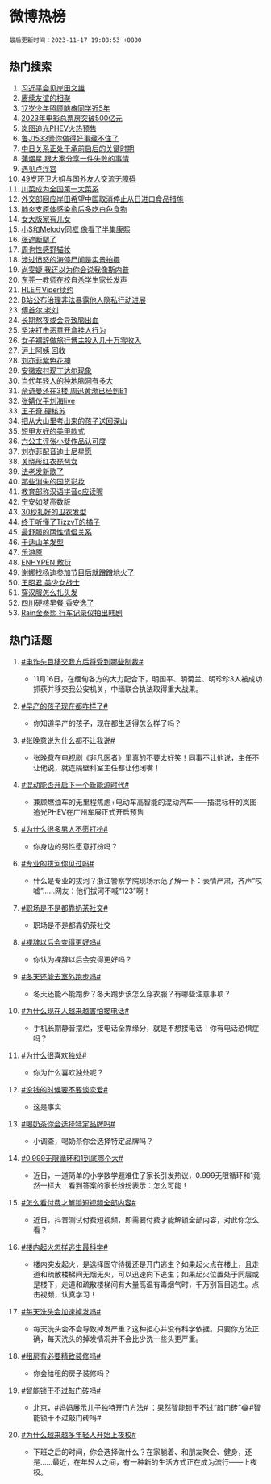 # 微博热榜

`最后更新时间：2023-11-17 19:08:53 +0800`

## 热门搜索

1. [习近平会见岸田文雄](https://m.weibo.cn/search?containerid=100103type%3D1%26t%3D10%26q%3D%23%E4%B9%A0%E8%BF%91%E5%B9%B3%E4%BC%9A%E8%A7%81%E5%B2%B8%E7%94%B0%E6%96%87%E9%9B%84%23&stream_entry_id=51&isnewpage=1&extparam=seat%3D1%26dgr%3D0%26cate%3D10103%26filter_type%3Drealtimehot%26pos%3D0%26q%3D%2523%25E4%25B9%25A0%25E8%25BF%2591%25E5%25B9%25B3%25E4%25BC%259A%25E8%25A7%2581%25E5%25B2%25B8%25E7%2594%25B0%25E6%2596%2587%25E9%259B%2584%2523%26c_type%3D51%26stream_entry_id%3D51%26display_time%3D1700219331%26pre_seqid%3D1700219331746013198195)
1. [赓续友谊的相聚](https://m.weibo.cn/search?containerid=100103type%3D1%26t%3D10%26q%3D%23%E8%B5%93%E7%BB%AD%E5%8F%8B%E8%B0%8A%E7%9A%84%E7%9B%B8%E8%81%9A%23&stream_entry_id=31&isnewpage=1&extparam=seat%3D1%26stream_entry_id%3D31%26pos%3D0%26band_rank%3D1%26c_type%3D31%26realpos%3D1%26flag%3D0%26cate%3D5001%26filter_type%3Drealtimehot%26q%3D%2523%25E8%25B5%2593%25E7%25BB%25AD%25E5%258F%258B%25E8%25B0%258A%25E7%259A%2584%25E7%259B%25B8%25E8%2581%259A%2523%26dgr%3D0%26lcate%3D5001%26display_time%3D1700219331%26pre_seqid%3D1700219331746013198195)
1. [17岁少年照顾脑瘫同学近5年](https://m.weibo.cn/search?containerid=100103type%3D1%26t%3D10%26q%3D%2317%E5%B2%81%E5%B0%91%E5%B9%B4%E7%85%A7%E9%A1%BE%E8%84%91%E7%98%AB%E5%90%8C%E5%AD%A6%E8%BF%915%E5%B9%B4%23&stream_entry_id=31&isnewpage=1&extparam=seat%3D1%26stream_entry_id%3D31%26pos%3D1%26band_rank%3D2%26c_type%3D31%26realpos%3D2%26flag%3D32768%26cate%3D5001%26filter_type%3Drealtimehot%26q%3D%252317%25E5%25B2%2581%25E5%25B0%2591%25E5%25B9%25B4%25E7%2585%25A7%25E9%25A1%25BE%25E8%2584%2591%25E7%2598%25AB%25E5%2590%258C%25E5%25AD%25A6%25E8%25BF%25915%25E5%25B9%25B4%2523%26dgr%3D0%26lcate%3D5001%26display_time%3D1700219331%26pre_seqid%3D1700219331746013198195)
1. [2023年电影总票房突破500亿元](https://m.weibo.cn/search?containerid=100103type%3D1%26t%3D10%26q%3D%232023%E5%B9%B4%E7%94%B5%E5%BD%B1%E6%80%BB%E7%A5%A8%E6%88%BF%E7%AA%81%E7%A0%B4500%E4%BA%BF%E5%85%83%23&stream_entry_id=31&isnewpage=1&extparam=seat%3D1%26stream_entry_id%3D31%26pos%3D2%26band_rank%3D3%26c_type%3D31%26realpos%3D3%26flag%3D0%26cate%3D5001%26filter_type%3Drealtimehot%26q%3D%25232023%25E5%25B9%25B4%25E7%2594%25B5%25E5%25BD%25B1%25E6%2580%25BB%25E7%25A5%25A8%25E6%2588%25BF%25E7%25AA%2581%25E7%25A0%25B4500%25E4%25BA%25BF%25E5%2585%2583%2523%26dgr%3D0%26lcate%3D5001%26display_time%3D1700219331%26pre_seqid%3D1700219331746013198195)
1. [岚图追光PHEV火热预售](https://m.weibo.cn/search?containerid=100103type%3D1%26t%3D10%26q%3D%23%E5%B2%9A%E5%9B%BE%E8%BF%BD%E5%85%89PHEV%E7%81%AB%E7%83%AD%E9%A2%84%E5%94%AE%23&stream_entry_id=31&isnewpage=1&extparam=seat%3D1%26adid%3D211755%26stream_entry_id%3D31%26topic_ad%3D1%26pos%3D3%26c_type%3D31%26lcate%3D5001%26cate%3D5001%26filter_type%3Drealtimehot%26band_rank%3D4%26q%3D%2523%25E5%25B2%259A%25E5%259B%25BE%25E8%25BF%25BD%25E5%2585%2589PHEV%25E7%2581%25AB%25E7%2583%25AD%25E9%25A2%2584%25E5%2594%25AE%2523%26dgr%3D0%26is_ad_pos%3D1%26display_time%3D1700219331%26pre_seqid%3D1700219331746013198195)
1. [鲁J1533警你做得好事藏不住了](https://m.weibo.cn/search?containerid=100103type%3D1%26t%3D10%26q%3D%23%E9%B2%81J1533%E8%AD%A6%E4%BD%A0%E5%81%9A%E5%BE%97%E5%A5%BD%E4%BA%8B%E8%97%8F%E4%B8%8D%E4%BD%8F%E4%BA%86%23&stream_entry_id=31&isnewpage=1&extparam=seat%3D1%26stream_entry_id%3D31%26pos%3D4%26band_rank%3D4%26c_type%3D31%26realpos%3D4%26flag%3D32768%26cate%3D5001%26filter_type%3Drealtimehot%26q%3D%2523%25E9%25B2%2581J1533%25E8%25AD%25A6%25E4%25BD%25A0%25E5%2581%259A%25E5%25BE%2597%25E5%25A5%25BD%25E4%25BA%258B%25E8%2597%258F%25E4%25B8%258D%25E4%25BD%258F%25E4%25BA%2586%2523%26dgr%3D0%26lcate%3D5001%26display_time%3D1700219331%26pre_seqid%3D1700219331746013198195)
1. [中日关系正处于承前启后的关键时期](https://m.weibo.cn/search?containerid=100103type%3D1%26t%3D10%26q%3D%23%E4%B8%AD%E6%97%A5%E5%85%B3%E7%B3%BB%E6%AD%A3%E5%A4%84%E4%BA%8E%E6%89%BF%E5%89%8D%E5%90%AF%E5%90%8E%E7%9A%84%E5%85%B3%E9%94%AE%E6%97%B6%E6%9C%9F%23&stream_entry_id=31&isnewpage=1&extparam=seat%3D1%26stream_entry_id%3D31%26pos%3D5%26band_rank%3D5%26c_type%3D31%26realpos%3D5%26flag%3D0%26cate%3D5001%26filter_type%3Drealtimehot%26q%3D%2523%25E4%25B8%25AD%25E6%2597%25A5%25E5%2585%25B3%25E7%25B3%25BB%25E6%25AD%25A3%25E5%25A4%2584%25E4%25BA%258E%25E6%2589%25BF%25E5%2589%258D%25E5%2590%25AF%25E5%2590%258E%25E7%259A%2584%25E5%2585%25B3%25E9%2594%25AE%25E6%2597%25B6%25E6%259C%259F%2523%26dgr%3D0%26lcate%3D5001%26display_time%3D1700219331%26pre_seqid%3D1700219331746013198195)
1. [蒲熠星 跟大家分享一件失败的事情](https://m.weibo.cn/search?containerid=100103type%3D1%26t%3D10%26q%3D%E8%92%B2%E7%86%A0%E6%98%9F+%E8%B7%9F%E5%A4%A7%E5%AE%B6%E5%88%86%E4%BA%AB%E4%B8%80%E4%BB%B6%E5%A4%B1%E8%B4%A5%E7%9A%84%E4%BA%8B%E6%83%85&stream_entry_id=31&isnewpage=1&extparam=seat%3D1%26stream_entry_id%3D31%26pos%3D6%26band_rank%3D6%26c_type%3D31%26realpos%3D6%26flag%3D2%26cate%3D5001%26filter_type%3Drealtimehot%26q%3D%25E8%2592%25B2%25E7%2586%25A0%25E6%2598%259F%2520%25E8%25B7%259F%25E5%25A4%25A7%25E5%25AE%25B6%25E5%2588%2586%25E4%25BA%25AB%25E4%25B8%2580%25E4%25BB%25B6%25E5%25A4%25B1%25E8%25B4%25A5%25E7%259A%2584%25E4%25BA%258B%25E6%2583%2585%26dgr%3D0%26lcate%3D5001%26display_time%3D1700219331%26pre_seqid%3D1700219331746013198195)
1. [遇见卢浮宫](https://m.weibo.cn/search?containerid=100103type%3D1%26t%3D10%26q%3D%23%E9%81%87%E8%A7%81%E5%8D%A2%E6%B5%AE%E5%AE%AB%23&stream_entry_id=31&isnewpage=1&extparam=seat%3D1%26adid%3D211780%26stream_entry_id%3D31%26topic_ad%3D1%26pos%3D7%26c_type%3D31%26lcate%3D5001%26cate%3D5001%26filter_type%3Drealtimehot%26band_rank%3D7%26q%3D%2523%25E9%2581%2587%25E8%25A7%2581%25E5%258D%25A2%25E6%25B5%25AE%25E5%25AE%25AB%2523%26dgr%3D0%26is_ad_pos%3D1%26display_time%3D1700219331%26pre_seqid%3D1700219331746013198195)
1. [49岁环卫大姐与国外友人交流无障碍](https://m.weibo.cn/search?containerid=100103type%3D1%26t%3D10%26q%3D%2349%E5%B2%81%E7%8E%AF%E5%8D%AB%E5%A4%A7%E5%A7%90%E4%B8%8E%E5%9B%BD%E5%A4%96%E5%8F%8B%E4%BA%BA%E4%BA%A4%E6%B5%81%E6%97%A0%E9%9A%9C%E7%A2%8D%23&stream_entry_id=31&isnewpage=1&extparam=seat%3D1%26stream_entry_id%3D31%26pos%3D8%26band_rank%3D7%26c_type%3D31%26realpos%3D7%26flag%3D32768%26cate%3D5001%26filter_type%3Drealtimehot%26q%3D%252349%25E5%25B2%2581%25E7%258E%25AF%25E5%258D%25AB%25E5%25A4%25A7%25E5%25A7%2590%25E4%25B8%258E%25E5%259B%25BD%25E5%25A4%2596%25E5%258F%258B%25E4%25BA%25BA%25E4%25BA%25A4%25E6%25B5%2581%25E6%2597%25A0%25E9%259A%259C%25E7%25A2%258D%2523%26dgr%3D0%26lcate%3D5001%26display_time%3D1700219331%26pre_seqid%3D1700219331746013198195)
1. [川菜成为全国第一大菜系](https://m.weibo.cn/search?containerid=100103type%3D1%26t%3D10%26q%3D%23%E5%B7%9D%E8%8F%9C%E6%88%90%E4%B8%BA%E5%85%A8%E5%9B%BD%E7%AC%AC%E4%B8%80%E5%A4%A7%E8%8F%9C%E7%B3%BB%23&stream_entry_id=31&isnewpage=1&extparam=seat%3D1%26stream_entry_id%3D31%26pos%3D9%26band_rank%3D8%26c_type%3D31%26realpos%3D8%26flag%3D1%26cate%3D5001%26filter_type%3Drealtimehot%26q%3D%2523%25E5%25B7%259D%25E8%258F%259C%25E6%2588%2590%25E4%25B8%25BA%25E5%2585%25A8%25E5%259B%25BD%25E7%25AC%25AC%25E4%25B8%2580%25E5%25A4%25A7%25E8%258F%259C%25E7%25B3%25BB%2523%26dgr%3D0%26lcate%3D5001%26display_time%3D1700219331%26pre_seqid%3D1700219331746013198195)
1. [外交部回应岸田希望中国取消停止从日进口食品措施](https://m.weibo.cn/search?containerid=100103type%3D1%26t%3D10%26q%3D%23%E5%A4%96%E4%BA%A4%E9%83%A8%E5%9B%9E%E5%BA%94%E5%B2%B8%E7%94%B0%E5%B8%8C%E6%9C%9B%E4%B8%AD%E5%9B%BD%E5%8F%96%E6%B6%88%E5%81%9C%E6%AD%A2%E4%BB%8E%E6%97%A5%E8%BF%9B%E5%8F%A3%E9%A3%9F%E5%93%81%E6%8E%AA%E6%96%BD%23&stream_entry_id=31&isnewpage=1&extparam=seat%3D1%26stream_entry_id%3D31%26pos%3D10%26band_rank%3D9%26c_type%3D31%26realpos%3D9%26flag%3D1%26cate%3D5001%26filter_type%3Drealtimehot%26q%3D%2523%25E5%25A4%2596%25E4%25BA%25A4%25E9%2583%25A8%25E5%259B%259E%25E5%25BA%2594%25E5%25B2%25B8%25E7%2594%25B0%25E5%25B8%258C%25E6%259C%259B%25E4%25B8%25AD%25E5%259B%25BD%25E5%258F%2596%25E6%25B6%2588%25E5%2581%259C%25E6%25AD%25A2%25E4%25BB%258E%25E6%2597%25A5%25E8%25BF%259B%25E5%258F%25A3%25E9%25A3%259F%25E5%2593%2581%25E6%258E%25AA%25E6%2596%25BD%2523%26dgr%3D0%26lcate%3D5001%26display_time%3D1700219331%26pre_seqid%3D1700219331746013198195)
1. [肺炎支原体感染愈后多吃白色食物](https://m.weibo.cn/search?containerid=100103type%3D1%26t%3D10%26q%3D%23%E8%82%BA%E7%82%8E%E6%94%AF%E5%8E%9F%E4%BD%93%E6%84%9F%E6%9F%93%E6%84%88%E5%90%8E%E5%A4%9A%E5%90%83%E7%99%BD%E8%89%B2%E9%A3%9F%E7%89%A9%23&stream_entry_id=31&isnewpage=1&extparam=seat%3D1%26stream_entry_id%3D31%26pos%3D11%26band_rank%3D10%26c_type%3D31%26realpos%3D10%26flag%3D1%26cate%3D5001%26filter_type%3Drealtimehot%26q%3D%2523%25E8%2582%25BA%25E7%2582%258E%25E6%2594%25AF%25E5%258E%259F%25E4%25BD%2593%25E6%2584%259F%25E6%259F%2593%25E6%2584%2588%25E5%2590%258E%25E5%25A4%259A%25E5%2590%2583%25E7%2599%25BD%25E8%2589%25B2%25E9%25A3%259F%25E7%2589%25A9%2523%26dgr%3D0%26lcate%3D5001%26display_time%3D1700219331%26pre_seqid%3D1700219331746013198195)
1. [女大版家有儿女](https://m.weibo.cn/search?containerid=100103type%3D1%26t%3D10%26q%3D%23%E5%A5%B3%E5%A4%A7%E7%89%88%E5%AE%B6%E6%9C%89%E5%84%BF%E5%A5%B3%23&stream_entry_id=31&isnewpage=1&extparam=seat%3D1%26stream_entry_id%3D31%26pos%3D12%26band_rank%3D11%26c_type%3D31%26realpos%3D11%26flag%3D1%26cate%3D5001%26filter_type%3Drealtimehot%26q%3D%2523%25E5%25A5%25B3%25E5%25A4%25A7%25E7%2589%2588%25E5%25AE%25B6%25E6%259C%2589%25E5%2584%25BF%25E5%25A5%25B3%2523%26dgr%3D0%26lcate%3D5001%26display_time%3D1700219331%26pre_seqid%3D1700219331746013198195)
1. [小S和Melody同框 像看了半集康熙](https://m.weibo.cn/search?containerid=100103type%3D1%26t%3D10%26q%3D%E5%B0%8FS%E5%92%8CMelody%E5%90%8C%E6%A1%86+%E5%83%8F%E7%9C%8B%E4%BA%86%E5%8D%8A%E9%9B%86%E5%BA%B7%E7%86%99&stream_entry_id=31&isnewpage=1&extparam=seat%3D1%26stream_entry_id%3D31%26pos%3D13%26band_rank%3D12%26c_type%3D31%26realpos%3D12%26flag%3D2%26cate%3D5001%26filter_type%3Drealtimehot%26q%3D%25E5%25B0%258FS%25E5%2592%258CMelody%25E5%2590%258C%25E6%25A1%2586%2520%25E5%2583%258F%25E7%259C%258B%25E4%25BA%2586%25E5%258D%258A%25E9%259B%2586%25E5%25BA%25B7%25E7%2586%2599%26dgr%3D0%26lcate%3D5001%26display_time%3D1700219331%26pre_seqid%3D1700219331746013198195)
1. [张遮断腿了](https://m.weibo.cn/search?containerid=100103type%3D1%26t%3D10%26q%3D%23%E5%BC%A0%E9%81%AE%E6%96%AD%E8%85%BF%E4%BA%86%23&stream_entry_id=31&isnewpage=1&extparam=seat%3D1%26stream_entry_id%3D31%26pos%3D14%26band_rank%3D13%26c_type%3D31%26realpos%3D13%26flag%3D1%26cate%3D5001%26filter_type%3Drealtimehot%26q%3D%2523%25E5%25BC%25A0%25E9%2581%25AE%25E6%2596%25AD%25E8%2585%25BF%25E4%25BA%2586%2523%26dgr%3D0%26lcate%3D5001%26display_time%3D1700219331%26pre_seqid%3D1700219331746013198195)
1. [周也性感野猫妆](https://m.weibo.cn/search?containerid=100103type%3D1%26t%3D10%26q%3D%23%E5%91%A8%E4%B9%9F%E6%80%A7%E6%84%9F%E9%87%8E%E7%8C%AB%E5%A6%86%23&stream_entry_id=31&isnewpage=1&extparam=seat%3D1%26stream_entry_id%3D31%26pos%3D15%26band_rank%3D14%26c_type%3D31%26realpos%3D14%26flag%3D1%26cate%3D5001%26filter_type%3Drealtimehot%26q%3D%2523%25E5%2591%25A8%25E4%25B9%259F%25E6%2580%25A7%25E6%2584%259F%25E9%2587%258E%25E7%258C%25AB%25E5%25A6%2586%2523%26dgr%3D0%26lcate%3D5001%26display_time%3D1700219331%26pre_seqid%3D1700219331746013198195)
1. [涉过愤怒的海停尸间是实景拍摄](https://m.weibo.cn/search?containerid=100103type%3D1%26t%3D10%26q%3D%23%E6%B6%89%E8%BF%87%E6%84%A4%E6%80%92%E7%9A%84%E6%B5%B7%E5%81%9C%E5%B0%B8%E9%97%B4%E6%98%AF%E5%AE%9E%E6%99%AF%E6%8B%8D%E6%91%84%23&stream_entry_id=31&isnewpage=1&extparam=seat%3D1%26stream_entry_id%3D31%26pos%3D16%26band_rank%3D15%26c_type%3D31%26realpos%3D15%26flag%3D0%26cate%3D5001%26filter_type%3Drealtimehot%26q%3D%2523%25E6%25B6%2589%25E8%25BF%2587%25E6%2584%25A4%25E6%2580%2592%25E7%259A%2584%25E6%25B5%25B7%25E5%2581%259C%25E5%25B0%25B8%25E9%2597%25B4%25E6%2598%25AF%25E5%25AE%259E%25E6%2599%25AF%25E6%258B%258D%25E6%2591%2584%2523%26dgr%3D0%26lcate%3D5001%26display_time%3D1700219331%26pre_seqid%3D1700219331746013198195)
1. [尚雯婕 我还以为你会说我像斯内普](https://m.weibo.cn/search?containerid=100103type%3D1%26t%3D10%26q%3D%E5%B0%9A%E9%9B%AF%E5%A9%95+%E6%88%91%E8%BF%98%E4%BB%A5%E4%B8%BA%E4%BD%A0%E4%BC%9A%E8%AF%B4%E6%88%91%E5%83%8F%E6%96%AF%E5%86%85%E6%99%AE&stream_entry_id=31&isnewpage=1&extparam=seat%3D1%26stream_entry_id%3D31%26pos%3D17%26band_rank%3D16%26c_type%3D31%26realpos%3D16%26flag%3D1%26cate%3D5001%26filter_type%3Drealtimehot%26q%3D%25E5%25B0%259A%25E9%259B%25AF%25E5%25A9%2595%2520%25E6%2588%2591%25E8%25BF%2598%25E4%25BB%25A5%25E4%25B8%25BA%25E4%25BD%25A0%25E4%25BC%259A%25E8%25AF%25B4%25E6%2588%2591%25E5%2583%258F%25E6%2596%25AF%25E5%2586%2585%25E6%2599%25AE%26dgr%3D0%26lcate%3D5001%26display_time%3D1700219331%26pre_seqid%3D1700219331746013198195)
1. [东莞一教师在校自杀学生家长发声](https://m.weibo.cn/search?containerid=100103type%3D1%26t%3D10%26q%3D%23%E4%B8%9C%E8%8E%9E%E4%B8%80%E6%95%99%E5%B8%88%E5%9C%A8%E6%A0%A1%E8%87%AA%E6%9D%80%E5%AD%A6%E7%94%9F%E5%AE%B6%E9%95%BF%E5%8F%91%E5%A3%B0%23&stream_entry_id=31&isnewpage=1&extparam=seat%3D1%26stream_entry_id%3D31%26pos%3D18%26band_rank%3D17%26c_type%3D31%26realpos%3D17%26flag%3D1%26cate%3D5001%26filter_type%3Drealtimehot%26q%3D%2523%25E4%25B8%259C%25E8%258E%259E%25E4%25B8%2580%25E6%2595%2599%25E5%25B8%2588%25E5%259C%25A8%25E6%25A0%25A1%25E8%2587%25AA%25E6%259D%2580%25E5%25AD%25A6%25E7%2594%259F%25E5%25AE%25B6%25E9%2595%25BF%25E5%258F%2591%25E5%25A3%25B0%2523%26dgr%3D0%26lcate%3D5001%26display_time%3D1700219331%26pre_seqid%3D1700219331746013198195)
1. [HLE与Viper续约](https://m.weibo.cn/search?containerid=100103type%3D1%26t%3D10%26q%3D%23HLE%E4%B8%8EViper%E7%BB%AD%E7%BA%A6%23&stream_entry_id=31&isnewpage=1&extparam=seat%3D1%26stream_entry_id%3D31%26pos%3D19%26band_rank%3D18%26c_type%3D31%26realpos%3D18%26flag%3D1%26cate%3D5001%26filter_type%3Drealtimehot%26q%3D%2523HLE%25E4%25B8%258EViper%25E7%25BB%25AD%25E7%25BA%25A6%2523%26dgr%3D0%26lcate%3D5001%26display_time%3D1700219331%26pre_seqid%3D1700219331746013198195)
1. [B站公布治理非法暴露他人隐私行动进展](https://m.weibo.cn/search?containerid=100103type%3D1%26t%3D10%26q%3D%23B%E7%AB%99%E5%85%AC%E5%B8%83%E6%B2%BB%E7%90%86%E9%9D%9E%E6%B3%95%E6%9A%B4%E9%9C%B2%E4%BB%96%E4%BA%BA%E9%9A%90%E7%A7%81%E8%A1%8C%E5%8A%A8%E8%BF%9B%E5%B1%95%23&stream_entry_id=31&isnewpage=1&extparam=seat%3D1%26stream_entry_id%3D31%26pos%3D20%26band_rank%3D19%26c_type%3D31%26realpos%3D19%26flag%3D1%26cate%3D5001%26filter_type%3Drealtimehot%26q%3D%2523B%25E7%25AB%2599%25E5%2585%25AC%25E5%25B8%2583%25E6%25B2%25BB%25E7%2590%2586%25E9%259D%259E%25E6%25B3%2595%25E6%259A%25B4%25E9%259C%25B2%25E4%25BB%2596%25E4%25BA%25BA%25E9%259A%2590%25E7%25A7%2581%25E8%25A1%258C%25E5%258A%25A8%25E8%25BF%259B%25E5%25B1%2595%2523%26dgr%3D0%26lcate%3D5001%26display_time%3D1700219331%26pre_seqid%3D1700219331746013198195)
1. [傅首尔 老刘](https://m.weibo.cn/search?containerid=100103type%3D1%26t%3D10%26q%3D%E5%82%85%E9%A6%96%E5%B0%94+%E8%80%81%E5%88%98&stream_entry_id=31&isnewpage=1&extparam=seat%3D1%26stream_entry_id%3D31%26pos%3D21%26band_rank%3D20%26c_type%3D31%26realpos%3D20%26flag%3D0%26cate%3D5001%26filter_type%3Drealtimehot%26q%3D%25E5%2582%2585%25E9%25A6%2596%25E5%25B0%2594%2520%25E8%2580%2581%25E5%2588%2598%26dgr%3D0%26lcate%3D5001%26display_time%3D1700219331%26pre_seqid%3D1700219331746013198195)
1. [长期熬夜或会导致脑出血](https://m.weibo.cn/search?containerid=100103type%3D1%26t%3D10%26q%3D%23%E9%95%BF%E6%9C%9F%E7%86%AC%E5%A4%9C%E6%88%96%E4%BC%9A%E5%AF%BC%E8%87%B4%E8%84%91%E5%87%BA%E8%A1%80%23&stream_entry_id=31&isnewpage=1&extparam=seat%3D1%26stream_entry_id%3D31%26pos%3D22%26band_rank%3D21%26c_type%3D31%26realpos%3D21%26flag%3D1%26cate%3D5001%26filter_type%3Drealtimehot%26q%3D%2523%25E9%2595%25BF%25E6%259C%259F%25E7%2586%25AC%25E5%25A4%259C%25E6%2588%2596%25E4%25BC%259A%25E5%25AF%25BC%25E8%2587%25B4%25E8%2584%2591%25E5%2587%25BA%25E8%25A1%2580%2523%26dgr%3D0%26lcate%3D5001%26display_time%3D1700219331%26pre_seqid%3D1700219331746013198195)
1. [坚决打击恶意开盒挂人行为](https://m.weibo.cn/search?containerid=100103type%3D1%26t%3D10%26q%3D%23%E5%9D%9A%E5%86%B3%E6%89%93%E5%87%BB%E6%81%B6%E6%84%8F%E5%BC%80%E7%9B%92%E6%8C%82%E4%BA%BA%E8%A1%8C%E4%B8%BA%23&stream_entry_id=31&isnewpage=1&extparam=seat%3D1%26stream_entry_id%3D31%26pos%3D23%26band_rank%3D22%26c_type%3D31%26realpos%3D22%26flag%3D1%26cate%3D5001%26filter_type%3Drealtimehot%26q%3D%2523%25E5%259D%259A%25E5%2586%25B3%25E6%2589%2593%25E5%2587%25BB%25E6%2581%25B6%25E6%2584%258F%25E5%25BC%2580%25E7%259B%2592%25E6%258C%2582%25E4%25BA%25BA%25E8%25A1%258C%25E4%25B8%25BA%2523%26dgr%3D0%26lcate%3D5001%26display_time%3D1700219331%26pre_seqid%3D1700219331746013198195)
1. [女子裸辞做旅行博主投入几十万零收入](https://m.weibo.cn/search?containerid=100103type%3D1%26t%3D10%26q%3D%23%E5%A5%B3%E5%AD%90%E8%A3%B8%E8%BE%9E%E5%81%9A%E6%97%85%E8%A1%8C%E5%8D%9A%E4%B8%BB%E6%8A%95%E5%85%A5%E5%87%A0%E5%8D%81%E4%B8%87%E9%9B%B6%E6%94%B6%E5%85%A5%23&stream_entry_id=31&isnewpage=1&extparam=seat%3D1%26stream_entry_id%3D31%26pos%3D24%26band_rank%3D23%26c_type%3D31%26realpos%3D23%26flag%3D0%26cate%3D5001%26filter_type%3Drealtimehot%26q%3D%2523%25E5%25A5%25B3%25E5%25AD%2590%25E8%25A3%25B8%25E8%25BE%259E%25E5%2581%259A%25E6%2597%2585%25E8%25A1%258C%25E5%258D%259A%25E4%25B8%25BB%25E6%258A%2595%25E5%2585%25A5%25E5%2587%25A0%25E5%258D%2581%25E4%25B8%2587%25E9%259B%25B6%25E6%2594%25B6%25E5%2585%25A5%2523%26dgr%3D0%26lcate%3D5001%26display_time%3D1700219331%26pre_seqid%3D1700219331746013198195)
1. [沪上阿姨 回收](https://m.weibo.cn/search?containerid=100103type%3D1%26t%3D10%26q%3D%E6%B2%AA%E4%B8%8A%E9%98%BF%E5%A7%A8+%E5%9B%9E%E6%94%B6&stream_entry_id=31&isnewpage=1&extparam=seat%3D1%26stream_entry_id%3D31%26pos%3D25%26band_rank%3D24%26c_type%3D31%26realpos%3D24%26flag%3D0%26cate%3D5001%26filter_type%3Drealtimehot%26q%3D%25E6%25B2%25AA%25E4%25B8%258A%25E9%2598%25BF%25E5%25A7%25A8%2520%25E5%259B%259E%25E6%2594%25B6%26dgr%3D0%26lcate%3D5001%26display_time%3D1700219331%26pre_seqid%3D1700219331746013198195)
1. [刘亦菲紫色花神](https://m.weibo.cn/search?containerid=100103type%3D1%26t%3D10%26q%3D%23%E5%88%98%E4%BA%A6%E8%8F%B2%E7%B4%AB%E8%89%B2%E8%8A%B1%E7%A5%9E%23&stream_entry_id=31&isnewpage=1&extparam=seat%3D1%26stream_entry_id%3D31%26pos%3D26%26band_rank%3D25%26c_type%3D31%26realpos%3D25%26flag%3D0%26cate%3D5001%26filter_type%3Drealtimehot%26q%3D%2523%25E5%2588%2598%25E4%25BA%25A6%25E8%258F%25B2%25E7%25B4%25AB%25E8%2589%25B2%25E8%258A%25B1%25E7%25A5%259E%2523%26dgr%3D0%26lcate%3D5001%26display_time%3D1700219331%26pre_seqid%3D1700219331746013198195)
1. [安徽宏村现丁达尔现象](https://m.weibo.cn/search?containerid=100103type%3D1%26t%3D10%26q%3D%23%E5%AE%89%E5%BE%BD%E5%AE%8F%E6%9D%91%E7%8E%B0%E4%B8%81%E8%BE%BE%E5%B0%94%E7%8E%B0%E8%B1%A1%23&stream_entry_id=31&isnewpage=1&extparam=seat%3D1%26stream_entry_id%3D31%26pos%3D27%26band_rank%3D26%26c_type%3D31%26realpos%3D26%26flag%3D0%26cate%3D5001%26filter_type%3Drealtimehot%26q%3D%2523%25E5%25AE%2589%25E5%25BE%25BD%25E5%25AE%258F%25E6%259D%2591%25E7%258E%25B0%25E4%25B8%2581%25E8%25BE%25BE%25E5%25B0%2594%25E7%258E%25B0%25E8%25B1%25A1%2523%26dgr%3D0%26lcate%3D5001%26display_time%3D1700219331%26pre_seqid%3D1700219331746013198195)
1. [当代年轻人的种地脑洞有多大](https://m.weibo.cn/search?containerid=100103type%3D1%26t%3D10%26q%3D%23%E5%BD%93%E4%BB%A3%E5%B9%B4%E8%BD%BB%E4%BA%BA%E7%9A%84%E7%A7%8D%E5%9C%B0%E8%84%91%E6%B4%9E%E6%9C%89%E5%A4%9A%E5%A4%A7%23&stream_entry_id=31&isnewpage=1&extparam=seat%3D1%26stream_entry_id%3D31%26pos%3D28%26band_rank%3D27%26c_type%3D31%26realpos%3D27%26flag%3D1%26cate%3D5001%26filter_type%3Drealtimehot%26q%3D%2523%25E5%25BD%2593%25E4%25BB%25A3%25E5%25B9%25B4%25E8%25BD%25BB%25E4%25BA%25BA%25E7%259A%2584%25E7%25A7%258D%25E5%259C%25B0%25E8%2584%2591%25E6%25B4%259E%25E6%259C%2589%25E5%25A4%259A%25E5%25A4%25A7%2523%26dgr%3D0%26lcate%3D5001%26display_time%3D1700219331%26pre_seqid%3D1700219331746013198195)
1. [佘诗曼还在3楼 周迅黄渤已经到B1](https://m.weibo.cn/search?containerid=100103type%3D1%26t%3D10%26q%3D%E4%BD%98%E8%AF%97%E6%9B%BC%E8%BF%98%E5%9C%A83%E6%A5%BC+%E5%91%A8%E8%BF%85%E9%BB%84%E6%B8%A4%E5%B7%B2%E7%BB%8F%E5%88%B0B1&stream_entry_id=31&isnewpage=1&extparam=seat%3D1%26stream_entry_id%3D31%26pos%3D29%26band_rank%3D28%26c_type%3D31%26realpos%3D28%26flag%3D0%26cate%3D5001%26filter_type%3Drealtimehot%26q%3D%25E4%25BD%2598%25E8%25AF%2597%25E6%259B%25BC%25E8%25BF%2598%25E5%259C%25A83%25E6%25A5%25BC%2520%25E5%2591%25A8%25E8%25BF%2585%25E9%25BB%2584%25E6%25B8%25A4%25E5%25B7%25B2%25E7%25BB%258F%25E5%2588%25B0B1%26dgr%3D0%26lcate%3D5001%26display_time%3D1700219331%26pre_seqid%3D1700219331746013198195)
1. [张婧仪平刘海live](https://m.weibo.cn/search?containerid=100103type%3D1%26t%3D10%26q%3D%E5%BC%A0%E5%A9%A7%E4%BB%AA%E5%B9%B3%E5%88%98%E6%B5%B7live&stream_entry_id=31&isnewpage=1&extparam=seat%3D1%26stream_entry_id%3D31%26pos%3D30%26band_rank%3D29%26c_type%3D31%26realpos%3D29%26flag%3D0%26cate%3D5001%26filter_type%3Drealtimehot%26q%3D%25E5%25BC%25A0%25E5%25A9%25A7%25E4%25BB%25AA%25E5%25B9%25B3%25E5%2588%2598%25E6%25B5%25B7live%26dgr%3D0%26lcate%3D5001%26display_time%3D1700219331%26pre_seqid%3D1700219331746013198195)
1. [王子奇 硬核苏](https://m.weibo.cn/search?containerid=100103type%3D1%26t%3D10%26q%3D%E7%8E%8B%E5%AD%90%E5%A5%87+%E7%A1%AC%E6%A0%B8%E8%8B%8F&stream_entry_id=31&isnewpage=1&extparam=seat%3D1%26stream_entry_id%3D31%26pos%3D31%26band_rank%3D30%26c_type%3D31%26realpos%3D30%26flag%3D1%26cate%3D5001%26filter_type%3Drealtimehot%26q%3D%25E7%258E%258B%25E5%25AD%2590%25E5%25A5%2587%2520%25E7%25A1%25AC%25E6%25A0%25B8%25E8%258B%258F%26dgr%3D0%26lcate%3D5001%26display_time%3D1700219331%26pre_seqid%3D1700219331746013198195)
1. [把从大山里考出来的孩子送回深山](https://m.weibo.cn/search?containerid=100103type%3D1%26t%3D10%26q%3D%E6%8A%8A%E4%BB%8E%E5%A4%A7%E5%B1%B1%E9%87%8C%E8%80%83%E5%87%BA%E6%9D%A5%E7%9A%84%E5%AD%A9%E5%AD%90%E9%80%81%E5%9B%9E%E6%B7%B1%E5%B1%B1&stream_entry_id=31&isnewpage=1&extparam=seat%3D1%26stream_entry_id%3D31%26pos%3D32%26band_rank%3D31%26c_type%3D31%26realpos%3D31%26flag%3D1%26cate%3D5001%26filter_type%3Drealtimehot%26q%3D%25E6%258A%258A%25E4%25BB%258E%25E5%25A4%25A7%25E5%25B1%25B1%25E9%2587%258C%25E8%2580%2583%25E5%2587%25BA%25E6%259D%25A5%25E7%259A%2584%25E5%25AD%25A9%25E5%25AD%2590%25E9%2580%2581%25E5%259B%259E%25E6%25B7%25B1%25E5%25B1%25B1%26dgr%3D0%26lcate%3D5001%26display_time%3D1700219331%26pre_seqid%3D1700219331746013198195)
1. [短甲友好的美甲款式](https://m.weibo.cn/search?containerid=100103type%3D1%26t%3D10%26q%3D%E7%9F%AD%E7%94%B2%E5%8F%8B%E5%A5%BD%E7%9A%84%E7%BE%8E%E7%94%B2%E6%AC%BE%E5%BC%8F&stream_entry_id=31&isnewpage=1&extparam=seat%3D1%26stream_entry_id%3D31%26pos%3D33%26band_rank%3D32%26c_type%3D31%26realpos%3D32%26flag%3D1%26cate%3D5001%26filter_type%3Drealtimehot%26q%3D%25E7%259F%25AD%25E7%2594%25B2%25E5%258F%258B%25E5%25A5%25BD%25E7%259A%2584%25E7%25BE%258E%25E7%2594%25B2%25E6%25AC%25BE%25E5%25BC%258F%26dgr%3D0%26lcate%3D5001%26display_time%3D1700219331%26pre_seqid%3D1700219331746013198195)
1. [六公主评张小斐作品认可度](https://m.weibo.cn/search?containerid=100103type%3D1%26t%3D10%26q%3D%23%E5%85%AD%E5%85%AC%E4%B8%BB%E8%AF%84%E5%BC%A0%E5%B0%8F%E6%96%90%E4%BD%9C%E5%93%81%E8%AE%A4%E5%8F%AF%E5%BA%A6%23&stream_entry_id=31&isnewpage=1&extparam=seat%3D1%26stream_entry_id%3D31%26pos%3D34%26band_rank%3D33%26c_type%3D31%26realpos%3D33%26flag%3D1%26cate%3D5001%26filter_type%3Drealtimehot%26q%3D%2523%25E5%2585%25AD%25E5%2585%25AC%25E4%25B8%25BB%25E8%25AF%2584%25E5%25BC%25A0%25E5%25B0%258F%25E6%2596%2590%25E4%25BD%259C%25E5%2593%2581%25E8%25AE%25A4%25E5%258F%25AF%25E5%25BA%25A6%2523%26dgr%3D0%26lcate%3D5001%26display_time%3D1700219331%26pre_seqid%3D1700219331746013198195)
1. [刘亦菲配音迪士尼星愿](https://m.weibo.cn/search?containerid=100103type%3D1%26t%3D10%26q%3D%23%E5%88%98%E4%BA%A6%E8%8F%B2%E9%85%8D%E9%9F%B3%E8%BF%AA%E5%A3%AB%E5%B0%BC%E6%98%9F%E6%84%BF%23&stream_entry_id=31&isnewpage=1&extparam=seat%3D1%26stream_entry_id%3D31%26pos%3D35%26band_rank%3D34%26c_type%3D31%26realpos%3D34%26flag%3D0%26cate%3D5001%26filter_type%3Drealtimehot%26q%3D%2523%25E5%2588%2598%25E4%25BA%25A6%25E8%258F%25B2%25E9%2585%258D%25E9%259F%25B3%25E8%25BF%25AA%25E5%25A3%25AB%25E5%25B0%25BC%25E6%2598%259F%25E6%2584%25BF%2523%26dgr%3D0%26lcate%3D5001%26display_time%3D1700219331%26pre_seqid%3D1700219331746013198195)
1. [关晓彤红衣琵琶女](https://m.weibo.cn/search?containerid=100103type%3D1%26t%3D10%26q%3D%23%E5%85%B3%E6%99%93%E5%BD%A4%E7%BA%A2%E8%A1%A3%E7%90%B5%E7%90%B6%E5%A5%B3%23&stream_entry_id=31&isnewpage=1&extparam=seat%3D1%26stream_entry_id%3D31%26pos%3D36%26band_rank%3D35%26c_type%3D31%26realpos%3D35%26flag%3D1%26cate%3D5001%26filter_type%3Drealtimehot%26q%3D%2523%25E5%2585%25B3%25E6%2599%2593%25E5%25BD%25A4%25E7%25BA%25A2%25E8%25A1%25A3%25E7%2590%25B5%25E7%2590%25B6%25E5%25A5%25B3%2523%26dgr%3D0%26lcate%3D5001%26display_time%3D1700219331%26pre_seqid%3D1700219331746013198195)
1. [法老发新歌了](https://m.weibo.cn/search?containerid=100103type%3D1%26t%3D10%26q%3D%23%E6%B3%95%E8%80%81%E5%8F%91%E6%96%B0%E6%AD%8C%E4%BA%86%23&stream_entry_id=31&isnewpage=1&extparam=seat%3D1%26stream_entry_id%3D31%26pos%3D37%26band_rank%3D36%26c_type%3D31%26realpos%3D36%26flag%3D1%26cate%3D5001%26filter_type%3Drealtimehot%26q%3D%2523%25E6%25B3%2595%25E8%2580%2581%25E5%258F%2591%25E6%2596%25B0%25E6%25AD%258C%25E4%25BA%2586%2523%26dgr%3D0%26lcate%3D5001%26display_time%3D1700219331%26pre_seqid%3D1700219331746013198195)
1. [那些消失的国货彩妆](https://m.weibo.cn/search?containerid=100103type%3D1%26t%3D10%26q%3D%E9%82%A3%E4%BA%9B%E6%B6%88%E5%A4%B1%E7%9A%84%E5%9B%BD%E8%B4%A7%E5%BD%A9%E5%A6%86&stream_entry_id=31&isnewpage=1&extparam=seat%3D1%26stream_entry_id%3D31%26pos%3D38%26band_rank%3D37%26c_type%3D31%26realpos%3D37%26flag%3D1%26cate%3D5001%26filter_type%3Drealtimehot%26q%3D%25E9%2582%25A3%25E4%25BA%259B%25E6%25B6%2588%25E5%25A4%25B1%25E7%259A%2584%25E5%259B%25BD%25E8%25B4%25A7%25E5%25BD%25A9%25E5%25A6%2586%26dgr%3D0%26lcate%3D5001%26display_time%3D1700219331%26pre_seqid%3D1700219331746013198195)
1. [教育部称汉语拼音o应读喔](https://m.weibo.cn/search?containerid=100103type%3D1%26t%3D10%26q%3D%23%E6%95%99%E8%82%B2%E9%83%A8%E7%A7%B0%E6%B1%89%E8%AF%AD%E6%8B%BC%E9%9F%B3o%E5%BA%94%E8%AF%BB%E5%96%94%23&stream_entry_id=31&isnewpage=1&extparam=seat%3D1%26stream_entry_id%3D31%26pos%3D39%26band_rank%3D38%26c_type%3D31%26realpos%3D38%26flag%3D0%26cate%3D5001%26filter_type%3Drealtimehot%26q%3D%2523%25E6%2595%2599%25E8%2582%25B2%25E9%2583%25A8%25E7%25A7%25B0%25E6%25B1%2589%25E8%25AF%25AD%25E6%258B%25BC%25E9%259F%25B3o%25E5%25BA%2594%25E8%25AF%25BB%25E5%2596%2594%2523%26dgr%3D0%26lcate%3D5001%26display_time%3D1700219331%26pre_seqid%3D1700219331746013198195)
1. [宁安如梦高数版](https://m.weibo.cn/search?containerid=100103type%3D1%26t%3D10%26q%3D%E5%AE%81%E5%AE%89%E5%A6%82%E6%A2%A6%E9%AB%98%E6%95%B0%E7%89%88&stream_entry_id=31&isnewpage=1&extparam=seat%3D1%26stream_entry_id%3D31%26pos%3D40%26band_rank%3D39%26c_type%3D31%26realpos%3D39%26flag%3D1%26cate%3D5001%26filter_type%3Drealtimehot%26q%3D%25E5%25AE%2581%25E5%25AE%2589%25E5%25A6%2582%25E6%25A2%25A6%25E9%25AB%2598%25E6%2595%25B0%25E7%2589%2588%26dgr%3D0%26lcate%3D5001%26display_time%3D1700219331%26pre_seqid%3D1700219331746013198195)
1. [30秒扎好的卫衣发型](https://m.weibo.cn/search?containerid=100103type%3D1%26t%3D10%26q%3D30%E7%A7%92%E6%89%8E%E5%A5%BD%E7%9A%84%E5%8D%AB%E8%A1%A3%E5%8F%91%E5%9E%8B&stream_entry_id=31&isnewpage=1&extparam=seat%3D1%26stream_entry_id%3D31%26pos%3D41%26band_rank%3D40%26c_type%3D31%26realpos%3D40%26flag%3D1%26cate%3D5001%26filter_type%3Drealtimehot%26q%3D30%25E7%25A7%2592%25E6%2589%258E%25E5%25A5%25BD%25E7%259A%2584%25E5%258D%25AB%25E8%25A1%25A3%25E5%258F%2591%25E5%259E%258B%26dgr%3D0%26lcate%3D5001%26display_time%3D1700219331%26pre_seqid%3D1700219331746013198195)
1. [终于听懂了TizzyT的橘子](https://m.weibo.cn/search?containerid=100103type%3D1%26t%3D10%26q%3D%23%E7%BB%88%E4%BA%8E%E5%90%AC%E6%87%82%E4%BA%86TizzyT%E7%9A%84%E6%A9%98%E5%AD%90%23&stream_entry_id=31&isnewpage=1&extparam=seat%3D1%26stream_entry_id%3D31%26pos%3D42%26band_rank%3D41%26c_type%3D31%26realpos%3D41%26flag%3D1%26cate%3D5001%26filter_type%3Drealtimehot%26q%3D%2523%25E7%25BB%2588%25E4%25BA%258E%25E5%2590%25AC%25E6%2587%2582%25E4%25BA%2586TizzyT%25E7%259A%2584%25E6%25A9%2598%25E5%25AD%2590%2523%26dgr%3D0%26lcate%3D5001%26display_time%3D1700219331%26pre_seqid%3D1700219331746013198195)
1. [最舒服的两性情侣关系](https://m.weibo.cn/search?containerid=100103type%3D1%26t%3D10%26q%3D%23%E6%9C%80%E8%88%92%E6%9C%8D%E7%9A%84%E4%B8%A4%E6%80%A7%E6%83%85%E4%BE%A3%E5%85%B3%E7%B3%BB%23&stream_entry_id=31&isnewpage=1&extparam=seat%3D1%26stream_entry_id%3D31%26pos%3D43%26band_rank%3D42%26c_type%3D31%26realpos%3D42%26flag%3D0%26cate%3D5001%26filter_type%3Drealtimehot%26q%3D%2523%25E6%259C%2580%25E8%2588%2592%25E6%259C%258D%25E7%259A%2584%25E4%25B8%25A4%25E6%2580%25A7%25E6%2583%2585%25E4%25BE%25A3%25E5%2585%25B3%25E7%25B3%25BB%2523%26dgr%3D0%26lcate%3D5001%26display_time%3D1700219331%26pre_seqid%3D1700219331746013198195)
1. [于适山羊发型](https://m.weibo.cn/search?containerid=100103type%3D1%26t%3D10%26q%3D%23%E4%BA%8E%E9%80%82%E5%B1%B1%E7%BE%8A%E5%8F%91%E5%9E%8B%23&stream_entry_id=31&isnewpage=1&extparam=seat%3D1%26stream_entry_id%3D31%26pos%3D44%26band_rank%3D43%26c_type%3D31%26realpos%3D43%26flag%3D0%26cate%3D5001%26filter_type%3Drealtimehot%26q%3D%2523%25E4%25BA%258E%25E9%2580%2582%25E5%25B1%25B1%25E7%25BE%258A%25E5%258F%2591%25E5%259E%258B%2523%26dgr%3D0%26lcate%3D5001%26display_time%3D1700219331%26pre_seqid%3D1700219331746013198195)
1. [乐游原](https://m.weibo.cn/search?containerid=100103type%3D1%26t%3D10%26q%3D%E4%B9%90%E6%B8%B8%E5%8E%9F&stream_entry_id=31&isnewpage=1&extparam=seat%3D1%26stream_entry_id%3D31%26pos%3D45%26band_rank%3D44%26c_type%3D31%26realpos%3D44%26flag%3D1%26cate%3D5001%26filter_type%3Drealtimehot%26q%3D%25E4%25B9%2590%25E6%25B8%25B8%25E5%258E%259F%26dgr%3D0%26lcate%3D5001%26display_time%3D1700219331%26pre_seqid%3D1700219331746013198195)
1. [ENHYPEN 敷衍](https://m.weibo.cn/search?containerid=100103type%3D1%26t%3D10%26q%3DENHYPEN+%E6%95%B7%E8%A1%8D&stream_entry_id=31&isnewpage=1&extparam=seat%3D1%26stream_entry_id%3D31%26pos%3D46%26band_rank%3D45%26c_type%3D31%26realpos%3D45%26flag%3D0%26cate%3D5001%26filter_type%3Drealtimehot%26q%3DENHYPEN%2520%25E6%2595%25B7%25E8%25A1%258D%26dgr%3D0%26lcate%3D5001%26display_time%3D1700219331%26pre_seqid%3D1700219331746013198195)
1. [谢娜找杨迪参加节目后就蹭蹭地火了](https://m.weibo.cn/search?containerid=100103type%3D1%26t%3D10%26q%3D%23%E8%B0%A2%E5%A8%9C%E6%89%BE%E6%9D%A8%E8%BF%AA%E5%8F%82%E5%8A%A0%E8%8A%82%E7%9B%AE%E5%90%8E%E5%B0%B1%E8%B9%AD%E8%B9%AD%E5%9C%B0%E7%81%AB%E4%BA%86%23&stream_entry_id=31&isnewpage=1&extparam=seat%3D1%26stream_entry_id%3D31%26pos%3D47%26band_rank%3D46%26c_type%3D31%26realpos%3D46%26flag%3D0%26cate%3D5001%26filter_type%3Drealtimehot%26q%3D%2523%25E8%25B0%25A2%25E5%25A8%259C%25E6%2589%25BE%25E6%259D%25A8%25E8%25BF%25AA%25E5%258F%2582%25E5%258A%25A0%25E8%258A%2582%25E7%259B%25AE%25E5%2590%258E%25E5%25B0%25B1%25E8%25B9%25AD%25E8%25B9%25AD%25E5%259C%25B0%25E7%2581%25AB%25E4%25BA%2586%2523%26dgr%3D0%26lcate%3D5001%26display_time%3D1700219331%26pre_seqid%3D1700219331746013198195)
1. [王昭君 美少女战士](https://m.weibo.cn/search?containerid=100103type%3D1%26t%3D10%26q%3D%E7%8E%8B%E6%98%AD%E5%90%9B+%E7%BE%8E%E5%B0%91%E5%A5%B3%E6%88%98%E5%A3%AB&stream_entry_id=31&isnewpage=1&extparam=seat%3D1%26stream_entry_id%3D31%26pos%3D48%26band_rank%3D47%26c_type%3D31%26realpos%3D47%26flag%3D0%26cate%3D5001%26filter_type%3Drealtimehot%26q%3D%25E7%258E%258B%25E6%2598%25AD%25E5%2590%259B%2520%25E7%25BE%258E%25E5%25B0%2591%25E5%25A5%25B3%25E6%2588%2598%25E5%25A3%25AB%26dgr%3D0%26lcate%3D5001%26display_time%3D1700219331%26pre_seqid%3D1700219331746013198195)
1. [穿汉服怎么扎头发](https://m.weibo.cn/search?containerid=100103type%3D1%26t%3D10%26q%3D%E7%A9%BF%E6%B1%89%E6%9C%8D%E6%80%8E%E4%B9%88%E6%89%8E%E5%A4%B4%E5%8F%91&stream_entry_id=31&isnewpage=1&extparam=seat%3D1%26stream_entry_id%3D31%26pos%3D49%26band_rank%3D48%26c_type%3D31%26realpos%3D48%26flag%3D1%26cate%3D5001%26filter_type%3Drealtimehot%26q%3D%25E7%25A9%25BF%25E6%25B1%2589%25E6%259C%258D%25E6%2580%258E%25E4%25B9%2588%25E6%2589%258E%25E5%25A4%25B4%25E5%258F%2591%26dgr%3D0%26lcate%3D5001%26display_time%3D1700219331%26pre_seqid%3D1700219331746013198195)
1. [四川硬核早餐 香安逸了](https://m.weibo.cn/search?containerid=100103type%3D1%26t%3D10%26q%3D%E5%9B%9B%E5%B7%9D%E7%A1%AC%E6%A0%B8%E6%97%A9%E9%A4%90+%E9%A6%99%E5%AE%89%E9%80%B8%E4%BA%86&stream_entry_id=31&isnewpage=1&extparam=seat%3D1%26stream_entry_id%3D31%26pos%3D50%26band_rank%3D49%26c_type%3D31%26realpos%3D49%26flag%3D1%26cate%3D5001%26filter_type%3Drealtimehot%26q%3D%25E5%259B%259B%25E5%25B7%259D%25E7%25A1%25AC%25E6%25A0%25B8%25E6%2597%25A9%25E9%25A4%2590%2520%25E9%25A6%2599%25E5%25AE%2589%25E9%2580%25B8%25E4%25BA%2586%26dgr%3D0%26lcate%3D5001%26display_time%3D1700219331%26pre_seqid%3D1700219331746013198195)
1. [Rain金泰熙 行车记录仪拍出韩剧](https://m.weibo.cn/search?containerid=100103type%3D1%26t%3D10%26q%3DRain%E9%87%91%E6%B3%B0%E7%86%99+%E8%A1%8C%E8%BD%A6%E8%AE%B0%E5%BD%95%E4%BB%AA%E6%8B%8D%E5%87%BA%E9%9F%A9%E5%89%A7&stream_entry_id=31&isnewpage=1&extparam=seat%3D1%26stream_entry_id%3D31%26pos%3D51%26band_rank%3D50%26c_type%3D31%26realpos%3D50%26flag%3D0%26cate%3D5001%26filter_type%3Drealtimehot%26q%3DRain%25E9%2587%2591%25E6%25B3%25B0%25E7%2586%2599%2520%25E8%25A1%258C%25E8%25BD%25A6%25E8%25AE%25B0%25E5%25BD%2595%25E4%25BB%25AA%25E6%258B%258D%25E5%2587%25BA%25E9%259F%25A9%25E5%2589%25A7%26dgr%3D0%26lcate%3D5001%26display_time%3D1700219331%26pre_seqid%3D1700219331746013198195)

## 热门话题

1. [#电诈头目移交我方后将受到哪些制裁#](https://m.weibo.cn/search?containerid=231522type%3D1%26t%3D10%26q%3D%23%E7%94%B5%E8%AF%88%E5%A4%B4%E7%9B%AE%E7%A7%BB%E4%BA%A4%E6%88%91%E6%96%B9%E5%90%8E%E5%B0%86%E5%8F%97%E5%88%B0%E5%93%AA%E4%BA%9B%E5%88%B6%E8%A3%81%23&stream_entry_id=128&isnewpage=1&extparam=seat%3D1%26lcate%3D5004%26cate%3D5004%26unitid%3D1700180905050%26pos%3D1-0-0%26dgr%3D0%26c_type%3D128%26display_time%3D1700219333%26pre_seqid%3D1700219333664015739157)
    - 11月16日，在缅甸各方的大力配合下，明国平、明菊兰、明珍珍3人被成功抓获并移交我公安机关，中缅联合执法取得重大战果。

1. [#早产的孩子现在都咋样了#](https://m.weibo.cn/search?containerid=231522type%3D1%26t%3D10%26q%3D%23%E6%97%A9%E4%BA%A7%E7%9A%84%E5%AD%A9%E5%AD%90%E7%8E%B0%E5%9C%A8%E9%83%BD%E5%92%8B%E6%A0%B7%E4%BA%86%23&stream_entry_id=128&isnewpage=1&extparam=seat%3D1%26lcate%3D5004%26cate%3D5004%26unitid%3D1700187185125%26pos%3D1-0-1%26dgr%3D0%26c_type%3D128%26display_time%3D1700219333%26pre_seqid%3D1700219333664015739157)
    - 你知道早产的孩子，现在都生活得怎么样了吗？

1. [#张晚意说为什么都不让我说#](https://m.weibo.cn/search?containerid=231522type%3D1%26t%3D10%26q%3D%23%E5%BC%A0%E6%99%9A%E6%84%8F%E8%AF%B4%E4%B8%BA%E4%BB%80%E4%B9%88%E9%83%BD%E4%B8%8D%E8%AE%A9%E6%88%91%E8%AF%B4%23&stream_entry_id=128&isnewpage=1&extparam=seat%3D1%26lcate%3D5004%26cate%3D5004%26unitid%3D1700204860753%26pos%3D1-0-2%26dgr%3D0%26c_type%3D128%26display_time%3D1700219333%26pre_seqid%3D1700219333664015739157)
    - 张晚意在电视剧《非凡医者》里真的不要太好笑！同事不让他说，主任不让他说，就连隔壁科室主任都让他闭嘴！

1. [#混动能否开启下一个新能源时代#](https://m.weibo.cn/search?containerid=231522type%3D1%26t%3D10%26q%3D%23%E6%B7%B7%E5%8A%A8%E8%83%BD%E5%90%A6%E5%BC%80%E5%90%AF%E4%B8%8B%E4%B8%80%E4%B8%AA%E6%96%B0%E8%83%BD%E6%BA%90%E6%97%B6%E4%BB%A3%23&stream_entry_id=128&isnewpage=1&extparam=seat%3D1%26lcate%3D5004%26cate%3D5004%26unitid%3D1700200395366%26pos%3D1-0-3%26dgr%3D0%26c_type%3D128%26display_time%3D1700219333%26pre_seqid%3D1700219333664015739157)
    - 兼顾燃油车的无里程焦虑+电动车高智能的混动汽车——插混标杆的岚图追光PHEV在广州车展正式开启预售

1. [#为什么很多男人不愿打扮#](https://m.weibo.cn/search?containerid=231522type%3D1%26t%3D10%26q%3D%23%E4%B8%BA%E4%BB%80%E4%B9%88%E5%BE%88%E5%A4%9A%E7%94%B7%E4%BA%BA%E4%B8%8D%E6%84%BF%E6%89%93%E6%89%AE%23&stream_entry_id=128&isnewpage=1&extparam=seat%3D1%26lcate%3D5004%26cate%3D5004%26unitid%3D1700119107575%26pos%3D1-0-4%26dgr%3D0%26c_type%3D128%26display_time%3D1700219333%26pre_seqid%3D1700219333664015739157)
    - 你身边的男性愿意打扮吗？

1. [#专业的拔河你见过吗#](https://m.weibo.cn/search?containerid=231522type%3D1%26t%3D10%26q%3D%23%E4%B8%93%E4%B8%9A%E7%9A%84%E6%8B%94%E6%B2%B3%E4%BD%A0%E8%A7%81%E8%BF%87%E5%90%97%23&stream_entry_id=128&isnewpage=1&extparam=seat%3D1%26lcate%3D5004%26cate%3D5004%26unitid%3D1700211169704%26pos%3D1-0-5%26dgr%3D0%26c_type%3D128%26display_time%3D1700219333%26pre_seqid%3D1700219333664015739157)
    - 什么是专业的拔河？浙江警察学院现场示范了解一下：表情严肃，齐声“哎嘘”……网友：他们拔河不喊“123”啊！

1. [#职场是不是都靠奶茶社交#](https://m.weibo.cn/search?containerid=231522type%3D1%26t%3D10%26q%3D%23%E8%81%8C%E5%9C%BA%E6%98%AF%E4%B8%8D%E6%98%AF%E9%83%BD%E9%9D%A0%E5%A5%B6%E8%8C%B6%E7%A4%BE%E4%BA%A4%23&stream_entry_id=128&isnewpage=1&extparam=seat%3D1%26lcate%3D5004%26cate%3D5004%26unitid%3D1700128999018%26pos%3D1-0-6%26dgr%3D0%26c_type%3D128%26display_time%3D1700219333%26pre_seqid%3D1700219333664015739157)
    - 职场是不是都靠奶茶社交

1. [#裸辞以后会变得更好吗#](https://m.weibo.cn/search?containerid=231522type%3D1%26t%3D10%26q%3D%23%E8%A3%B8%E8%BE%9E%E4%BB%A5%E5%90%8E%E4%BC%9A%E5%8F%98%E5%BE%97%E6%9B%B4%E5%A5%BD%E5%90%97%23&stream_entry_id=128&isnewpage=1&extparam=seat%3D1%26lcate%3D5004%26cate%3D5004%26unitid%3D1700207862952%26pos%3D1-0-7%26dgr%3D0%26c_type%3D128%26display_time%3D1700219333%26pre_seqid%3D1700219333664015739157)
    - 你认为裸辞以后会变得更好吗？

1. [#冬天还能去室外跑步吗#](https://m.weibo.cn/search?containerid=231522type%3D1%26t%3D10%26q%3D%23%E5%86%AC%E5%A4%A9%E8%BF%98%E8%83%BD%E5%8E%BB%E5%AE%A4%E5%A4%96%E8%B7%91%E6%AD%A5%E5%90%97%23&stream_entry_id=128&isnewpage=1&extparam=seat%3D1%26lcate%3D5004%26cate%3D5004%26unitid%3D1700210841990%26pos%3D1-0-8%26dgr%3D0%26c_type%3D128%26display_time%3D1700219333%26pre_seqid%3D1700219333664015739157)
    - 冬天还能不能跑步？冬天跑步该怎么穿衣服？有哪些注意事项？

1. [#为什么现在人越来越害怕接电话#](https://m.weibo.cn/search?containerid=231522type%3D1%26t%3D10%26q%3D%23%E4%B8%BA%E4%BB%80%E4%B9%88%E7%8E%B0%E5%9C%A8%E4%BA%BA%E8%B6%8A%E6%9D%A5%E8%B6%8A%E5%AE%B3%E6%80%95%E6%8E%A5%E7%94%B5%E8%AF%9D%23&stream_entry_id=128&isnewpage=1&extparam=seat%3D1%26lcate%3D5004%26cate%3D5004%26unitid%3D1700141597146%26pos%3D1-0-9%26dgr%3D0%26c_type%3D128%26display_time%3D1700219333%26pre_seqid%3D1700219333664015739157)
    - 手机长期静音摆烂，接电话全靠缘分，就是不想接电话！你有电话恐惧症吗？

1. [#为什么很喜欢独处#](https://m.weibo.cn/search?containerid=231522type%3D1%26t%3D10%26q%3D%23%E4%B8%BA%E4%BB%80%E4%B9%88%E5%BE%88%E5%96%9C%E6%AC%A2%E7%8B%AC%E5%A4%84%23&stream_entry_id=128&isnewpage=1&extparam=seat%3D1%26lcate%3D5004%26cate%3D5004%26unitid%3D1700145226429%26pos%3D1-0-10%26dgr%3D0%26c_type%3D128%26display_time%3D1700219333%26pre_seqid%3D1700219333664015739157)
    - 你为什么喜欢独处呢？

1. [#没钱的时候要不要谈恋爱#](https://m.weibo.cn/search?containerid=231522type%3D1%26t%3D10%26q%3D%23%E6%B2%A1%E9%92%B1%E7%9A%84%E6%97%B6%E5%80%99%E8%A6%81%E4%B8%8D%E8%A6%81%E8%B0%88%E6%81%8B%E7%88%B1%23&stream_entry_id=128&isnewpage=1&extparam=seat%3D1%26lcate%3D5004%26cate%3D5004%26unitid%3D1700195273437%26pos%3D1-0-11%26dgr%3D0%26c_type%3D128%26display_time%3D1700219333%26pre_seqid%3D1700219333664015739157)
    - 这是事实

1. [#喝奶茶你会选择特定品牌吗#](https://m.weibo.cn/search?containerid=231522type%3D1%26t%3D10%26q%3D%23%E5%96%9D%E5%A5%B6%E8%8C%B6%E4%BD%A0%E4%BC%9A%E9%80%89%E6%8B%A9%E7%89%B9%E5%AE%9A%E5%93%81%E7%89%8C%E5%90%97%23&stream_entry_id=128&isnewpage=1&extparam=seat%3D1%26lcate%3D5004%26cate%3D5004%26unitid%3D1700207559303%26pos%3D1-0-12%26dgr%3D0%26c_type%3D128%26display_time%3D1700219333%26pre_seqid%3D1700219333664015739157)
    - 小调查，喝奶茶你会选择特定品牌吗？

1. [#0.999无限循环和1到底哪个大#](https://m.weibo.cn/search?containerid=231522type%3D1%26t%3D10%26q%3D%230.999%E6%97%A0%E9%99%90%E5%BE%AA%E7%8E%AF%E5%92%8C1%E5%88%B0%E5%BA%95%E5%93%AA%E4%B8%AA%E5%A4%A7%23&stream_entry_id=128&isnewpage=1&extparam=seat%3D1%26lcate%3D5004%26cate%3D5004%26unitid%3D1700100166526%26pos%3D1-0-13%26dgr%3D0%26c_type%3D128%26display_time%3D1700219333%26pre_seqid%3D1700219333664015739157)
    - 近日，一道简单的小学数学题难住了家长引发热议，0.999无限循环和1竟然一样大！看到答案的家长纷纷表示：怎么可能！

1. [#怎么看付费才解锁短视频全部内容#](https://m.weibo.cn/search?containerid=231522type%3D1%26t%3D10%26q%3D%23%E6%80%8E%E4%B9%88%E7%9C%8B%E4%BB%98%E8%B4%B9%E6%89%8D%E8%A7%A3%E9%94%81%E7%9F%AD%E8%A7%86%E9%A2%91%E5%85%A8%E9%83%A8%E5%86%85%E5%AE%B9%23&stream_entry_id=128&isnewpage=1&extparam=seat%3D1%26lcate%3D5004%26cate%3D5004%26unitid%3D1700171303637%26pos%3D1-0-14%26dgr%3D0%26c_type%3D128%26display_time%3D1700219333%26pre_seqid%3D1700219333664015739157)
    - 近日，抖音测试付费短视频，即需要付费才能解锁全部内容，对此你怎么看？

1. [#楼内起火怎样逃生最科学#](https://m.weibo.cn/search?containerid=231522type%3D1%26t%3D10%26q%3D%23%E6%A5%BC%E5%86%85%E8%B5%B7%E7%81%AB%E6%80%8E%E6%A0%B7%E9%80%83%E7%94%9F%E6%9C%80%E7%A7%91%E5%AD%A6%23&stream_entry_id=128&isnewpage=1&extparam=seat%3D1%26lcate%3D5004%26cate%3D5004%26unitid%3D1700119377451%26pos%3D1-0-15%26dgr%3D0%26c_type%3D128%26display_time%3D1700219333%26pre_seqid%3D1700219333664015739157)
    - 楼内突发起火，是选择固守待援还是开门逃生？如果起火点在楼上，且走道和疏散楼梯间无烟无火，可以迅速向下逃生；如果起火位置处于同层或是楼下，走道和疏散楼梯间有大量高温有毒烟气时，千万别盲目逃生。点击视频，认真学习！

1. [#每天洗头会加速掉发吗#](https://m.weibo.cn/search?containerid=231522type%3D1%26t%3D10%26q%3D%23%E6%AF%8F%E5%A4%A9%E6%B4%97%E5%A4%B4%E4%BC%9A%E5%8A%A0%E9%80%9F%E6%8E%89%E5%8F%91%E5%90%97%23&stream_entry_id=128&isnewpage=1&extparam=seat%3D1%26lcate%3D5004%26cate%3D5004%26unitid%3D1700060901840%26pos%3D1-0-16%26dgr%3D0%26c_type%3D128%26display_time%3D1700219333%26pre_seqid%3D1700219333664015739157)
    - 每天洗头会不会导致掉发严重？这种担心并没有科学依据。只要你方法正确，每天洗头的掉发情况并不会比少洗一些头更严重。

1. [#租房有必要精致装修吗#](https://m.weibo.cn/search?containerid=231522type%3D1%26t%3D10%26q%3D%23%E7%A7%9F%E6%88%BF%E6%9C%89%E5%BF%85%E8%A6%81%E7%B2%BE%E8%87%B4%E8%A3%85%E4%BF%AE%E5%90%97%23&stream_entry_id=128&isnewpage=1&extparam=seat%3D1%26lcate%3D5004%26cate%3D5004%26unitid%3D1700205779772%26pos%3D1-0-17%26dgr%3D0%26c_type%3D128%26display_time%3D1700219333%26pre_seqid%3D1700219333664015739157)
    - 你会给租的房子装修吗？

1. [#智能锁干不过敲门砖吗#](https://m.weibo.cn/search?containerid=231522type%3D1%26t%3D10%26q%3D%23%E6%99%BA%E8%83%BD%E9%94%81%E5%B9%B2%E4%B8%8D%E8%BF%87%E6%95%B2%E9%97%A8%E7%A0%96%E5%90%97%23&stream_entry_id=128&isnewpage=1&extparam=seat%3D1%26lcate%3D5004%26cate%3D5004%26unitid%3D1700197665283%26pos%3D1-0-18%26dgr%3D0%26c_type%3D128%26display_time%3D1700219333%26pre_seqid%3D1700219333664015739157)
    - 北京，#妈妈展示儿子独特开门方法# ：果然智能锁干不过“敲门砖”😂#智能锁干不过敲门砖吗#

1. [#为什么越来越多年轻人开始上夜校#](https://m.weibo.cn/search?containerid=231522type%3D1%26t%3D10%26q%3D%23%E4%B8%BA%E4%BB%80%E4%B9%88%E8%B6%8A%E6%9D%A5%E8%B6%8A%E5%A4%9A%E5%B9%B4%E8%BD%BB%E4%BA%BA%E5%BC%80%E5%A7%8B%E4%B8%8A%E5%A4%9C%E6%A0%A1%23&stream_entry_id=128&isnewpage=1&extparam=seat%3D1%26lcate%3D5004%26cate%3D5004%26unitid%3D1700192243046%26pos%3D1-0-19%26dgr%3D0%26c_type%3D128%26display_time%3D1700219333%26pre_seqid%3D1700219333664015739157)
    - 下班之后的时间，你会选择做什么？在家躺着、和朋友聚会、健身，还是……最近，在年轻人之间，有一种新的生活方式正在成为流行——上夜校。

